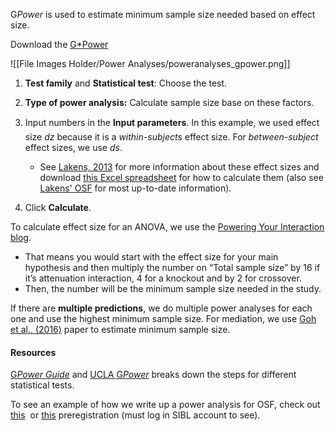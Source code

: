 G*Power* is used to estimate minimum sample size needed based on effect size.

Download the [G*Power](https://www.psychologie.hhu.de/arbeitsgruppen/allgemeine-psychologie-und-arbeitspsychologie/gpower.html)

![[File Images Holder/Power Analyses/poweranalyses_gpower.png]]

1. **Test family** and **Statistical test**: Choose the test.

2. **Type of power analysis:** Calculate sample size base on these factors.

3. Input numbers in the **Input parameters**. In this example, we used effect size _dz_ because it is a _within-subjects_ effect size. For _between-subject_ effect sizes, we use _ds_.
	- See [Lakens, 2013](https://www.frontiersin.org/articles/10.3389/fpsyg.2013.00863/full) for more information about these effect sizes and download [this Excel spreadsheet](https://osf.io/vbdah) for how to calculate them (also see [Lakens' OSF](https://osf.io/ixgcd/) for most up-to-date information).

4. Click **Calculate**.

To calculate effect size for an ANOVA, we use the [Powering Your Interaction blog](https://approachingblog.wordpress.com/2018/01/24/powering-your-interaction-2/).

- That means you would start with the effect size for your main hypothesis and then multiply the number on “Total sample size” by 16 if it’s attenuation interaction, 4 for a knockout and by 2 for crossover.
- Then, the number will be the minimum sample size needed in the study.

If there are **multiple predictions**, we do multiple power analyses for each one and use the highest minimum sample size. For mediation, we use [Goh et al., (2016)](https://compass.onlinelibrary.wiley.com/doi/pdfdirect/10.1111/spc3.12267) paper to estimate minimum sample size.

#### Resources

[G*Power Guide*](https://www.psychologie.hhu.de/fileadmin/redaktion/Fakultaeten/Mathematisch-Naturwissenschaftliche_Fakultaet/Psychologie/AAP/gpower/GPowerManual.pdf) and [UCLA G*Power*](https://stats.oarc.ucla.edu/other/gpower/) breaks down the steps for different statistical tests.

To see an example of how we write up a power analysis for OSF, check out [this](https://osf.io/uwgmj)  or [this](https://osf.io/2dzns) preregistration (must log in SIBL account to see).

